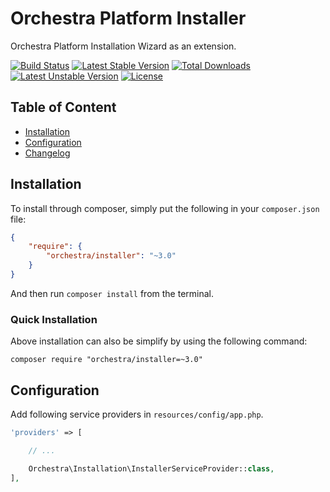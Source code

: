Orchestra Platform Installer
==============

Orchestra Platform Installation Wizard as an extension.

[![Build Status](https://travis-ci.org/orchestral/installer.svg?branch=3.6)](https://travis-ci.org/orchestral/installer)
[![Latest Stable Version](https://poser.pugx.org/orchestra/installer/v/stable)](https://packagist.org/packages/orchestra/installer)
[![Total Downloads](https://poser.pugx.org/orchestra/installer/downloads)](https://packagist.org/packages/orchestra/installer)
[![Latest Unstable Version](https://poser.pugx.org/orchestra/installer/v/unstable)](https://packagist.org/packages/orchestra/installer)
[![License](https://poser.pugx.org/orchestra/installer/license)](https://packagist.org/packages/orchestra/installer)

## Table of Content

* [Installation](#installation)
* [Configuration](#configuration)
* [Changelog](https://github.com/orchestral/installer/releases)

## Installation

To install through composer, simply put the following in your `composer.json` file:

```json
{
    "require": {
        "orchestra/installer": "~3.0"
    }
}
```

And then run `composer install` from the terminal.

### Quick Installation

Above installation can also be simplify by using the following command:

    composer require "orchestra/installer=~3.0"

## Configuration

Add following service providers in `resources/config/app.php`.

```php
'providers' => [

    // ...

    Orchestra\Installation\InstallerServiceProvider::class,
],
```
